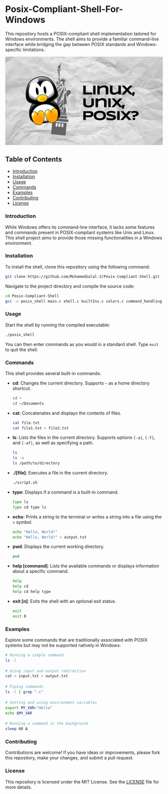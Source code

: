 # Posix-Compliant-Shell-For-Windows

This repository hosts a POSIX-compliant shell implementation tailored for Windows environments. The shell aims to provide a familiar command-line interface while bridging the gap between POSIX standards and Windows-specific limitations.

![Header](https://github.com/MohamedGalal-2/Posix-Complaint-Shell/blob/main/asset.jpg)

## Table of Contents
- [Introduction](#introduction)
- [Installation](#installation)
- [Usage](#usage)
- [Commands](#commands)
- [Examples](#examples)
- [Contributing](#contributing)
- [License](#license)

### Introduction
While Windows offers its command-line interface, it lacks some features and commands present in POSIX-compliant systems like Unix and Linux. This shell project aims to provide those missing functionalities in a Windows environment.

### Installation
To install the shell, clone this repository using the following command:

```bash
git clone https://github.com/MohamedGalal-2/Posix-Compliant-Shell.git
```

Navigate to the project directory and compile the source code:

```bash
cd Posix-Compliant-Shell
gcc -o posix_shell main.c shell.c builtIns.c colors.c command_handling.c parser.c
```

### Usage
Start the shell by running the compiled executable:

```bash
./posix_shell
```

You can then enter commands as you would in a standard shell. Type `exit` to quit the shell.

### Commands
This shell provides several built-in commands:

- **cd**: Changes the current directory. Supports `~` as a home directory shortcut.
  ```sh
  cd ~
  cd ~/Documents
  ```

- **cat**: Concatenates and displays the contents of files.
  ```sh
  cat file.txt
  cat file1.txt > file2.txt
  ```

- **ls**: Lists the files in the current directory. Supports options `[-a]`, `[-f]`, and `[-af]`, as well as specifying a path.
  ```sh
  ls
  ls -a
  ls /path/to/directory
  ```

- **./[file]**: Executes a file in the current directory.
  ```sh
  ./script.sh
  ```

- **type**: Displays if a command is a built-in command.
  ```sh
  type ls
  type cd type ls
  ```

- **echo**: Prints a string to the terminal or writes a string into a file using the `>` symbol.
  ```sh
  echo "Hello, World!"
  echo "Hello, World!" > output.txt
  ```

- **pwd**: Displays the current working directory.
  ```sh
  pwd
  ```

- **help [command]**: Lists the available commands or displays information about a specific command.
  ```sh
  help
  help cd
  help cd help type
  ```

- **exit [n]**: Exits the shell with an optional exit status.
  ```sh
  exit
  exit 0
  ```

### Examples
Explore some commands that are traditionally associated with POSIX systems but may not be supported natively in Windows:

```sh
# Running a simple command
ls -l

# Using input and output redirection
cat < input.txt > output.txt

# Piping commands
ls -l | grep ".c"

# Setting and using environment variables
export MY_VAR="Hello"
echo $MY_VAR

# Running a command in the background
sleep 60 &
```

### Contributing
Contributions are welcome! If you have ideas or improvements, please fork this repository, make your changes, and submit a pull request.

### License
This repository is licensed under the MIT License. See the [LICENSE](./LICENSE) file for more details.
